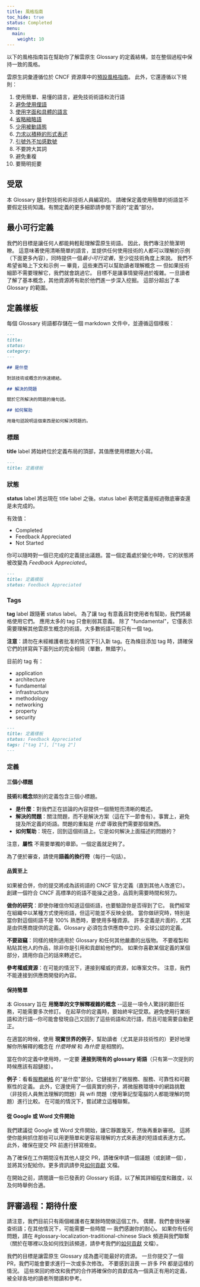 ```yaml
---
title: 風格指南
toc_hide: true
status: Completed
menu:
  main:
    weight: 10 
---
```


以下的風格指南旨在幫助你了解雲原生 Glossary 的定義結構，並在整個過程中保持一致的風格。

雲原生詞彙遵循位於 CNCF 資源庫中的[預設風格指南](https://github.com/cncf/foundation/blob/master/style-guide.md)。
此外，它還遵循以下規則：

1. 使用簡單、易懂的語言，避免技術術語和流行語
2. [避免使用俚語](https://en.wikipedia.org/wiki/Colloquialism)
3. [使用字面和具體的語言](https://guidetogrammar.org/grammar/composition/abstract.htm)
4. [省略縮略語](https://en.wikipedia.org/wiki/Contraction_(grammar))
5. [少用被動語態](https://www.ef.com/ca/english-resources/english-grammar/passive-voice/)
6. [力求以積極的形式表述](https://examples.yourdictionary.com/positive-sentence-examples.html)
7. [引號外不加感歎號](https://www.grammarly.com/blog/exclamation-mark/)
8. 不要誇大其詞
9. 避免重複
10. 要簡明扼要

## 受眾

本 Glossary 是針對技術和非技術人員編寫的。
請確保定義使用簡單的術語並不要假定技術知識。有關定義的更多細節請參閱下面的“定義”部分。


## 最小可行定義

我們的目標是讓任何人都能夠輕鬆理解雲原生術語。
因此，我們專注於簡潔明瞭。
這意味著使用清晰簡單的語言，並提供任何使用技術的人都可以理解的示例（下面更多內容），同時提供一個*最小可行定義*，至少從技術角度上來說。
我們不希望省略上下文和示例 — 畢竟，這些東西可以幫助讀者理解概念 — 但如果技術細節不需要理解它，我們就會跳過它。
目標不是讓事情變得過於複雜。一旦讀者了解了基本概念，其他資源將有助於他們進一步深入挖掘。
這部分超出了本 Glossary 的範圍。 

## 定義樣板

每個 Glossary 術語都存儲在一個 markdown 文件中，並遵循這個樣板：

```md
---
title: 
status: 
category: 
---

## 是什麼

對該技術或概念的快速總結。

## 解決的問題

關於它所解決的問題的幾句話。

## 如何幫助

用幾句話說明這個東西是如何解決問題的。
```

### 標題

**title** label 將始終位於定義布局的頂部，其值應使用標題大小寫。

```md
---
title: 定義樣板
```

### 狀態

**status** label 將出現在 title label 之後。status label 表明定義是經過徹底審查還是未完成的。

有效值：

- Completed
- Feedback Appreciated
- Not Started

你可以隨時對一個已完成的定義提出議題。當一個定義處於變化中時，它的狀態將被改變為 *Feedback Appreciated*。

```md
---
title: 定義模版
status: Feedback Appreciated
```

### Tags

**tag** label 跟隨著 status label。
為了讓 tag 有意義且對使用者有幫助，我們將嚴格使用它們。
應用太多的 tag 只會削弱其意義。
除了 "fundamental"，它僅表示需要理解其他雲原生概念的術語，大多數術語可能只有一個 tag。

**注意**：請勿在未經維護者批准的情況下引入新 tag。在為條目添加 tag 時，請確保它們的拼寫與下面列出的完全相同（單數，無錯字）。

目前的 tag 有：

- application
- architecture
- fundamental
- infrastructure
- methodology
- networking
- property
- security

```md
---
title: 定義樣板
status: Feedback Appreciated
tags: ["tag 1"], ["tag 2"]
---
```

### 定義

#### 三個小標題

**技術**和**概念**類別的定義包含三個小標題。

- **是什麼**：對我們正在談論的內容提供一個簡短而清晰的概述。
- **解決的問題**：關注問題，而不是解決方案（這在下一節會有）。事實上，避免提及所定義的術語。問題的重點是 *什麼* 導致我們需要那個東西。
- **如何幫助**：現在，回到這個術語上。它是如何解決上面描述的問題的？

注意，**屬性** 不需要單獨的章節。一個定義就足夠了。

為了便於審查，請使用**語義的換行符**（每行一句話）。

#### 品質至上

如果被合併，你的提交將成為該術語的 CNCF 官方定義（直到其他人改進它）。
創建一個符合 CNCF 高標準的術語不能操之過急，品質則需要時間和努力。

**做你的研究**：即使你確信你知道這個術語，也要驗證你是否得到了它。
我們經常在組織中以某種方式使用術語，但這可能並不反映全貌。
當你做研究時，特別是當你對這個術語不是 100% 熟悉時，要使用多種資源。
許多定義是片面的，尤其是由供應商提供的定義。Glossary 必須包含供應商中立的、全球公認的定義。

**不要盜竊**：同樣的規則適用於 Glossary 和任何其他嚴肅的出版物。
不要複製和粘貼其他人的作品，除非你是引用和貢獻給他們的。
如果你喜歡某個定義的某個部分，請用你自己的話來轉述它。

**參考權威資源**：在可能的情況下，連接到權威的資源，如專案文件。
注意，我們不能連接到供應商開發的內容。

#### 保持簡單

本 Glossary 旨在 **用簡單的文字解釋複雜的概念** --這是一項令人驚訝的艱巨任務，可能需要多次修訂。
在起草你的定義時，要始終牢記受眾。避免使用行業術語和流行語--你可能會發現自己又回到了這些術語和流行語，而且可能需要自動更正。

在適當的時候，使用 **現實世界的例子**，幫助讀者（尤其是非技術性的）更好地理解你所解釋的概念在 *什麼時候* 和 *為什麼* 是相關的。

當在你的定義中使用時，一定要 **連接到現有的 glossary 術語**（只有第一次提到的時候應該有超鏈接）。

**例子**：看看[服務網格](/zh-tw/service_mesh/) 的"是什麼"部分。它鏈接到了微服務、服務、可靠性和可觀察性的定義。
此外，它還使用了一個真實的例子，將微服務環境中的網路挑戰（非技術人員無法理解的問題）與 wifi 問題（使用筆記型電腦的人都能理解的問題）進行比較。
在可能的情況下，嘗試建立這種聯繫。

#### 從 Google 或 Word 文件開始

我們建議從 Google 或 Word 文件開始，讓它靜置幾天，然後再重新審視。
這將使你能夠抓住那些可以用更簡單和更容易理解的方式來表達的短語或表達方式。
此外，確保在提交 PR 前進行拼寫檢查。

為了確保在工作期間沒有其他人提交 PR，請確保申請一個議題（或創建一個），並將其分配給你。更多資訊請參見[如何貢獻](/zh-tw/contribute/) 文檔。

在開始之前，請閱讀一些已發表的 Glossary 術語，以了解其詳細程度和難度，以及何時舉例合適。

## 評審過程：期待什麼

請注意，我們目前只有兩個維護者在業餘時間做這個工作。
偶爾，我們會很快審查術語；在其他情況下，可能需要一些時間 — 我們感謝你的耐心。
如果你有任何問題，請在 #glossary-localization-traditional-chinese Slack 頻道與我們聯繫（關於在哪裡以及如何找到該頻道，請參考我們的[如何貢獻](/zh-tw/contribute/) 文檔）。

我們的目標是讓雲原生 Glossary 成為盡可能最好的資源。
一旦你提交了一個 PR，我們可能會要求進行一次或多次修改。
不要感到沮喪 — 許多 PR 都是這樣的情況。
這些來回的修改和我們的合作將確保你的貢獻成為一個真正有用的定義，被全球各地的讀者所閱讀和參考。
